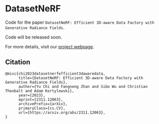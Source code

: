 # DatasetNeRF

Code for the paper `DatasetNeRF: Efficient 3D-aware Data Factory with Generative Radiance Fields`.

Code will be released soon.

For more details, visit our [project webpage](https://ychgoaround.github.io/projects/DatasetNeRF/).

## Citation

```
@misc{chi2023datasetnerfefficient3dawaredata,
      title={DatasetNeRF: Efficient 3D-aware Data Factory with Generative Radiance Fields}, 
      author={Yu Chi and Fangneng Zhan and Sibo Wu and Christian Theobalt and Adam Kortylewski},
      year={2023},
      eprint={2311.12063},
      archivePrefix={arXiv},
      primaryClass={cs.CV},
      url={https://arxiv.org/abs/2311.12063}, 
}
 ```
